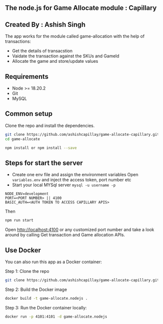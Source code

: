 ## The node.js for Game Allocate module : Capillary
## Created By : Ashish Singh

The app works for the module called game-allocation with the help of transactions:

- Get the details of transacstion
- Vaidate the transaction against the SKUs and GameId
- Allocate the game and store/update values

## Requirements

* Node >= 18.20.2
* Git
* MySQL

## Common setup

Clone the repo and install the dependencies.

```bash
git clone https://github.com/ashishcapillay/game-allocate-capillary.git
cd game-allocate
```

```bash
npm install or npm install --save
```

## Steps for start the server

- Create one env file and assign the environment variables
Open `variables.env` and inject the access token, port number etc
- Start your local MYSql server ```mysql -u username -p```

```
NODE_ENV=development
PORT=<PORT NUMBER> || 4100
BASIC_AUTH=<AUTH TOKEN TO ACCESS CAPILLARY APIS>
```

Then

```bash
npm run start
```

Open [http://localhost:4100](http://localhost:4100) or any customized port number and take a look around by calling Get transaction and Game allocation APIs.


## Use Docker
You can also run this app as a Docker container:

Step 1: Clone the repo

```bash
git clone https://github.com/ashishcapillay/game-allocate-capillary.git
```

Step 2: Build the Docker image

```bash
docker build -t game-allocate.nodejs .
```

Step 3: Run the Docker container locally:

```bash
docker run -p 4101:4101 -d game-allocate.nodejs
```
